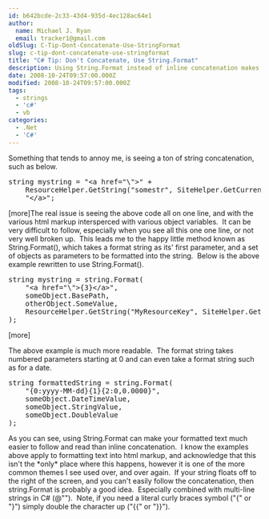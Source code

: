 ```yaml
---
id: b642bcde-2c33-43d4-935d-4ec128ac64e1
author:
  name: Michael J. Ryan
  email: tracker1@gmail.com
oldSlug: C-Tip-Dont-Concatenate-Use-StringFormat
slug: c-tip-dont-concatenate-use-stringformat
title: "C# Tip: Don't Concatenate, Use String.Format"
description: Using String.Format instead of inline concatenation makes code far more readable.
date: 2008-10-24T09:57:00.000Z
modified: 2008-10-24T09:57:00.000Z
tags:
  - strings
  - 'c#'
  - vb
categories:
  - .Net
  - 'C#'
---
```


<p>Something that tends to annoy me, is seeing a ton of string concatenation, such as below.</p>
<pre class="brush: csharp;">string mystring = &quot;&lt;a href=&quot;\&quot;&gt;&quot; +
    ResourceHelper.GetString(&quot;somestr&quot;, SiteHelper.GetCurrentCulture()) +
    &quot;&lt;/a&gt;&quot;; </pre>
<p>[more]The real issue is seeing the above code all on one line, and with the various html markup intersperced with various object variables.&#xA0; It can be very difficult to follow, especially when you see all this one one line, or not very well broken up.&#xA0; This leads me to the happy little method known as String.Format(), which takes a format string as its&apos; first parameter, and a set of objects as parameters to be formatted into the string.&#xA0; Below is the above example rewritten to use String.Format().</p>
<pre class="brush: csharp;">string mystring = string.Format(
    &quot;&lt;a href=&quot;\&quot;&gt;{3}&lt;/a&gt;&quot;,
    someObject.BasePath,
    otherObject.SomeValue,
    ResourceHelper.GetString(&quot;MyResourceKey&quot;, SiteHelper.GetCurrentCulture())
); </pre>
<p><span>[more]</span></p>
<p>The above example is much more readable.&#xA0; The format string takes numbered parameters starting at 0 and can even take a format string such as for a date.</p>
<pre class="brush: csharp;">string formattedString = string.Format(
    &quot;{0:yyyy-MM-dd}{1}{2:0,0.0000}&quot;,
    someObject.DateTimeValue,
    someObject.StringValue,
    someObject.DoubleValue
); </pre>
<p>As you can see, using String.Format can make your formatted text much easier to follow and read than inline concatenation.&#xA0; I know the examples above apply to formatting text into html markup, and acknowledge that this isn&apos;t the *only* place where this happens, however it is one of the more common themes I see used over, and over again.&#xA0; If your string floats off to the right of the screen, and you can&apos;t easily follow the concatenation, then string.Format is probably a good idea.&#xA0; Especially combined with multi-line strings in C# (@&quot;&quot;).&#xA0; Note, if you need a literal curly braces symbol (&quot;{&quot; or &quot;}&quot;) simply double the character up (&quot;{{&quot; or &quot;}}&quot;).</p>